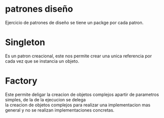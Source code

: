 # patrones diseño

Ejercicio de patrones de diseño se tiene un packge por cada patron.

# Singleton

Es un patron creacional, este nos permite crear una unica referencia por cada vez que se instancia un objeto. <br>

# Factory

Este permite deligar la creacion de objetos complejos apartir de parametros simples, de la de la ejecucion se delega <br>
la creacion de objetos complejos para realizar una implementacion mas general y no se realizan implementaciones concretas.
